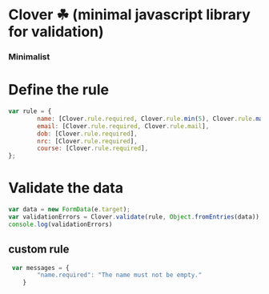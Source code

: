 # Clover &#x2618; (minimal javascript library for validation)
### Minimalist 

# Define the rule
```js
var rule = {
        name: [Clover.rule.required, Clover.rule.min(5), Clover.rule.max(30)],
        email: [Clover.rule.required, Clover.rule.mail],
        dob: [Clover.rule.required],
        nrc: [Clover.rule.required],
        course: [Clover.rule.required],
};
```

# Validate the data
```js
var data = new FormData(e.target);
var validationErrors = Clover.validate(rule, Object.fromEntries(data));
console.log(validationErrors)

```

## custom rule
```js
 var messages = {
        "name.required": "The name must not be empty."
    }
```

